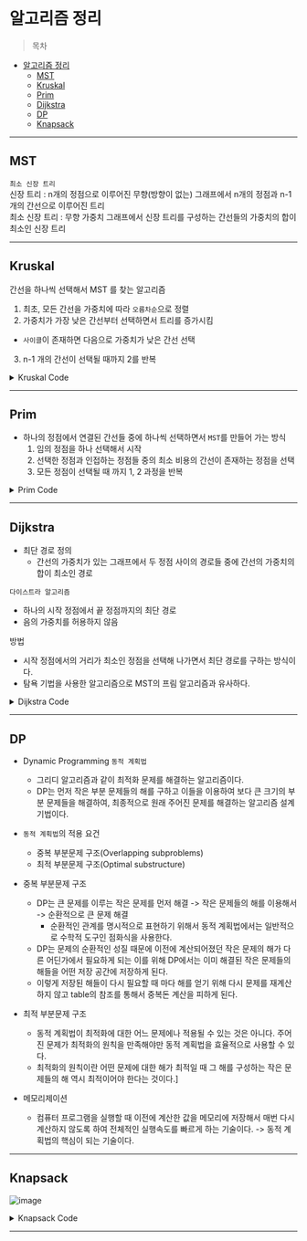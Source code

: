 # 알고리즘 정리

> 목차
- [알고리즘 정리](#알고리즘-정리)
	- [MST](#mst)
	- [Kruskal](#kruskal)
	- [Prim](#prim)
	- [Dijkstra](#dijkstra)
	- [DP](#dp)
	- [Knapsack](#knapsack)

---

## MST
`최소 신장 트리`<br>
신장 트리 : n개의 정점으로 이루어진 무향(방향이 없는) 그래프에서 n개의 정점과 n-1개의 간선으로 이루어진 트리 <br>
최소 신장 트리 : 무향 가중치 그래프에서 신장 트리를 구성하는 간선들의 가중치의 합이 최소인 신장 트리 <br>

---

## Kruskal
간선을 하나씩 선택해서 MST 를 찾는 알고리즘
1. 최초, 모든 간선을 가중치에 따라 `오름차순`으로 정렬
2. 가중치가 가장 낮은 간선부터 선택하면서 트리를 증가시킴
  - `사이클`이 존재하면 다음으로 가중치가 낮은 간선 선택
3. n-1 개의 간선이 선택될 때까지 2를 반복 

<details>
<summary> Kruskal Code </summary>
<div markdown = "1">

```java
import java.util.Arrays;
import java.util.Scanner;

public class MSTKruskalTest {
    static int V; //정점의 갯수
    static int E; //간선의 갯수
    static int[] P; //부모를 나타냄
    static Edge[] edgeList;

    public static void main(String[] args) {
        Scanner sc = new Scanner(System.in);
        V = sc.nextInt();
        E = sc.nextInt();

//        간선 중심임으로 간선리스트 활용
        edgeList = new Edge[E];
        for(int i = 0; i < E; i++) {
            int start = sc.nextInt();
            int end = sc.nextInt();
            int weight = sc.nextInt();
            edgeList[i] = new Edge(start, end, weight);
        }
//        그리디한 문제 접근으로 오름차순 정렬 시도
        Arrays.sort(edgeList);

//        union-find 알고리즘 적용해서 MST 생성
        makeSet();

//        간선 하나씩 사이클 여부를 판단하면서 전체 간선 만큼 반복
//          중간에 MST 완성되면 중간에서 break 구문 활용
        int cnt = 0; // 간선의 갯수
        int res = 0; // 결과치 값
        for(Edge e : edgeList) {
            if(union(e.start, e.end)) {
                res += e.weight;
                cnt++;
                if(cnt == V-1) { // MST 완료됨
                    break;
                }
            }
        }
        System.out.println(res);
    }
    static int findSet(int a) {
        if(a == P[a]) {
            return a;
        }
        return P[a] = findSet(P[a]);
    }
    static void makeSet() {
        P = new int[V]; // 정점의 갯수 만큼 부모 배열 만듬
        for(int i =0; i < V; i++) {
            P[i] = i; //자신의 값을 초기화 설정
        }
    }
    static boolean union(int a, int b) {
        int aRoot = findSet(a);
        int bRoot = findSet(b);
        if(aRoot == bRoot) {
            return false;
        }
        P[bRoot] = aRoot;
        return true;
    }

    static class Edge implements Comparable<Edge>{
        int start;
        int end;
        int weight;
        public Edge(int start, int end, int weight) {
            this.start = start;
            this.end = end;
            this.weight = weight;
        }
        @Override
        public int compareTo(Edge o) {
            return (Integer.compare(this.weight, o.weight));
//            return (this.weight - o.weight);
        }
    }

}
```
</div>
</details>

---

## Prim
- 하나의 정점에서 연결된 간선들 중에 하나씩 선택하면서 `MST`를 만들어 가는 방식
	1. 임의 정점을 하나 선택해서 시작
	2. 선택한 정점과 인접하는 정점들 중의 최소 비용의 간선이 존재하는 정점을 선택
	3. 모든 정점이 선택될 때 까지 1, 2 과정을 반복

<details>
<summary> Prim Code </summary>
<div markdown = "1">

```java
import java.util.Scanner;

public class PrimTest {

    public static void main(String[] args) {
        Scanner sc = new Scanner(System.in);
        int N = sc.nextInt(); // V 개수
        int[][] input = new int[N][N];
        boolean[] v = new boolean[N]; // 탐색 체크 배열
        int[] minEdge = new int[N];
        
        for (int i = 0; i < N; i++) {
            for (int j = 0; j < N; j++) {
                input[i][j] = sc.nextInt();
            }
            minEdge[i] = Integer.MAX_VALUE; //시작점 초기화
        }// i노드에서 j노드까지의 비용을 모두 배열에 저장
        
        int res = 0;
        minEdge[0] = 0; // 임의의 시작점인 0을 최소 비용으로 선택되기 위해서 최소값 설정
        
        for(int i = 0; i < N; i++) { //모든 정점이 MST에 포함될때까지 반복
//            1. MST에 포함되지 않은 정점 중에서 최소간선비용의 정점 찾기
            int min = Integer.MAX_VALUE;
            int minVertex = -1; // 최소 간선 비용의 정점 번호
            for(int j = 0; j < N; j++) {
                if(v[j]) { // MST에 포함된것은 무시
                    continue;
                }
                if(min > minEdge[j]) { // 최소값의 위치를 찾으면, 최소값과 위치 저장
                    min = minEdge[j];
                    minVertex = j;
                     
                }
            }
            v[minVertex] = true; // 신장트리에 포함시킴으로
            res += min; // MST 비용에 추가하기
            
//            2. 선택된 정점 기준으로 MST에 연결되지 않는 타 정점과의  최소비용 수정
            for(int j = 0; j < N; j++) {
                if(v[j]) {
                    continue; // 포함된 정점 무시
                }
                if(input[minVertex][j] == 0) { // 연결 안되면 무시
                    continue;
                }
                if(minEdge[j] > input[minVertex][j]) { // 새로운 연결이 유리하면 minEdge 배열값 업데이트
                    minEdge[j] = input[minVertex][j];
                }
            }
        }
        System.out.println(res);
    }

}
```
</div>
</details>

---

## Dijkstra
- 최단 경로 정의
  - 간선의 가중치가 있는 그래프에서 두 정점 사이의 경로들 중에 간선의 가중치의 합이 최소인 경로

`다이스트라 알고리즘`
- 하나의 시작 정점에서 끝 정점까지의 최단 경로
- 음의 가중치를 허용하지 않음

방법
- 시작 정점에서의 거리가 최소인 정점을 선택해 나가면서 최단 경로를 구하는 방식이다.
- 탐욕 기법을 사용한 알고리즘으로 MST의 프림 알고리즘과 유사하다.

<details>
<summary> Dijkstra Code </summary>
<div markdown = "1">

```java
import java.io.BufferedReader;
import java.io.IOException;
import java.io.InputStreamReader;
import java.util.ArrayList;
import java.util.Arrays;
import java.util.StringTokenizer;

public class DijkstraTest {

	public static void main(String[] args) throws IOException {
		BufferedReader in = new BufferedReader(new InputStreamReader(System.in));
		StringTokenizer st = new StringTokenizer(in.readLine().trim());
		int V = Integer.parseInt(st.nextToken()); //정점 갯수
		int start = 0;
		int end =  V-1; //도착점 인덱스
		final int INFINITY = Integer.MAX_VALUE;
		
		int[][] matrix = new int[V][V]; // 연결된 간선 받기
		int[] D = new int[V];
		boolean[] v = new boolean[V]; // 탐색체크 배열
		
		for(int i=0; i<V; ++i){
			st = new StringTokenizer(in.readLine().trim(), " ");
			for(int j=0; j<V; ++j){
				matrix[i][j] = Integer.parseInt(st.nextToken());
			}
		}
		
		Arrays.fill(D, INFINITY);
		D[start] = 0; //시작점
		
		int min=0, current=0;
		for(int i=0; i<V; ++i){
			//a단계 : 방문하지 않은 정점들 중 최소가중치의 정점 선택
			min = INFINITY;
			for(int j=0; j<V; ++j){
				if(v[j]) {
					continue;
				}
				if(D[j] < min){
					min = D[j];
					current = j;
				}
			}
			v[current] = true; // 선택 정점 방문 처리
			if(current == end){ // 선택 정점이 도착정점이면 탈출.
				break;
			}
			
			//b단계: current정점을 경유지로 하여 갈수 있는 다른 방문하지 않은 정점들에 대한 처리
			for(int c=0; c<V; ++c){
				if(v[c]) {
					continue;
				}
				if(matrix[current][c] == 0) {
					continue;
				}
				if(D[c] > min+matrix[current][c]){
					D[c] = min+matrix[current][c];
				}
			}
		}
		System.out.println(D[end]);
	}

}
```
</div>
</details>

---

## DP
- Dynamic Programming `동적 계획법`
  - 그리디 알고리즘과 같이 최적화 문제를 해결하는 알고리즘이다.
  - DP는 먼저 작은 부분 문제들의 해를 구하고 이들을 이용하여 보다 큰 크기의 부분 문제들을 해결하여, 최종적으로 원래 주어진 문제를 해결하는 알고리즘 설계 기법이다.

- `동적 계획법`의 적용 요건
  - 중복 부분문제 구조(Overlapping subproblems)
  - 최적 부분문제 구조(Optimal substructure)

- 중복 부분문제 구조
  - DP는 큰 문제를 이루는 작은 문제를 먼저 해결 -> 작은 문제들의 해를 이용해서 -> 순환적으로 큰 문제 해결
    - 순환적인 관계를 명시적으로 표현하기 위해서 동적 계획법에서는 일반적으로 수학적 도구인 점화식을 사용한다.
  - DP는 문제의 순환적인 성질 때문에 이전에 계산되어졌던 작은 문제의 해가 다른 어딘가에서 필요하게 되는 이를 위해 DP에서는 이미 해결된 작은 문제들의 해들을 어떤 저장 공간에 저장하게 된다.
  - 이렇게 저장된 해들이 다시 필요할 때 마다 해를 얻기 위해 다시 문제를 재계산하지 않고 table의 참조를 통해서 중복돈 계산을 피하게 된다.

- 최적 부분문제 구조
  - 동적 계획법이 최적화에 대한 어느 문제에나 적용될 수 있는 것은 아니다. 주어진 문제가 최적화의 원칙을 만족해야만 동적 계획법을 효율적으로 사용할 수 있다.
  - 최적화의 원칙이란 어떤 문제에 대한 해가 최적일 때 그 해를 구성하는 작은 문제들의 해 역시 최적이어야 한다는 것이다.]

- 메모리제이션
  - 컴퓨터 프로그램을 실행할 때 이전에 계산한 값을 메모리에 저장해서 매번 다시 계산하지 않도록 하여 전체적인 실행속도를 빠르게 하는 기술이다. -> 동적 계획법의 핵심이 되는 기술이다.



---

## Knapsack  

![image](https://user-images.githubusercontent.com/44612896/133530191-b6efd8dc-ca34-4119-afbe-d86b7adad4aa.png)

<details>
<summary> Knapsack Code </summary>
<div markdown = "1">

```java
import java.util.Scanner;

public class Knapsack {

	public static void main(String[] args) {
		Scanner sc = new Scanner(System.in);
		int N = sc.nextInt();
		int W = sc.nextInt();

		int[] weights = new int[N + 1];
		int[] profits = new int[N + 1];

		for (int i = 1; i <= N; i++) {
			weights[i] = sc.nextInt();
			profits[i] = sc.nextInt();
		}
		int[][] dp = new int[N + 1][W + 1];

		// 0번 무게 0별 초기화

		for (int i = 1; i <= N; i++) {
			for (int w = 1; w <= W; w++) {
				if (weights[i] > w) { // 현재 물건 넣을 수 없으면 이전값으로 넣어주기
					dp[i][w] = dp[i - 1][w];
				} else { // 넣을 수 있다.
					dp[i][w] = Math.max(dp[i - 1][w], dp[i - 1][w - weights[i]] + profits[i]);
				}
			}
		}

		for (int i = 1; i <= N; i++) {
			for (int w = 1; w <= W; w++) {
				System.out.print(dp[i][w] + " ");
			}
			System.out.println();
		}
		System.out.println(dp[N][W]);
	}
}
```
```java
import java.util.Arrays;
import java.util.Scanner;

public class Knapsack2 {
	public static void main(String[] args) {
		Scanner sc = new Scanner(System.in);
		int N = sc.nextInt();
		int W = sc.nextInt();

		int[] weights = new int[N + 1];
		int[] profits = new int[N + 1];

		for (int i = 1; i <= N; i++) {
			weights[i] = sc.nextInt();
			profits[i] = sc.nextInt();
		}
		int[] dp = new int[W + 1];

		for (int i = 1; i <= N; i++) {
			for (int w = W; w >= weights[i]; w--) {
				dp[w] = Math.max(dp[w], dp[w - weights[i]] + profits[i]);
			}
			System.out.println(Arrays.toString(dp));
		}

		System.out.println(dp[W]);
	}
}
```

</div>
</details>

---